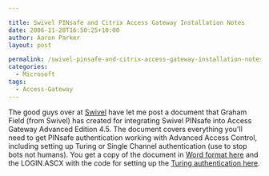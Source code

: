 ```yaml
---

title: Swivel PINsafe and Citrix Access Gateway Installation Notes
date: 2006-11-28T16:50:25+10:00
author: Aaron Parker
layout: post

permalink: /swivel-pinsafe-and-citrix-access-gateway-installation-notes/
categories:
  - Microsoft
tags:
  - Access-Gateway
---
```

The good guys over at [Swivel](http://www.swivelsecure.com/) have let me post a document that Graham Field (from Swivel) has created for integrating Swivel PINsafe into Access Gateway Advanced Edition 4.5. The document covers everything you'll need to get PINsafe authentication working with Advanced Access Control, including setting up Turing or Single Channel authentication (use to stop bots not humans). You get a copy of the document in [Word format here]({{site.baseurl}}/media/2006/11/PINsafeCAGIntegration.doc) and the LOGIN.ASCX with the code for setting up the [Turing authentication here]({{site.baseurl}}/media/2006/11/PINsafeLoginASX.zip).